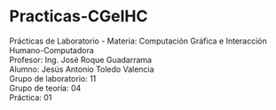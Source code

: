# Practicas-CGeIHC
Prácticas de Laboratorio -  Materia: Computación Gráfica e Interacción Humano-Computadora<br/>
Profesor: Ing. José Roque Guadarrama<br/>
Alumno: Jesús Antonio Toledo Valencia<br/>
Grupo de laboratorio: 11<br/>
Grupo de teoría: 04<br/>
Práctica: 01
